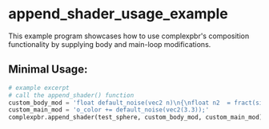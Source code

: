 # append_shader_usage_example
This example program showcases how to use complexpbr's composition functionality by supplying body and main-loop modifications.

## Minimal Usage:
```python
# example excerpt
# call the append_shader() function
custom_body_mod = 'float default_noise(vec2 n)\n{\nfloat n2  = fract(sin(dot(n.xy,vec2(11.78,77.443)))*44372.7263);\nreturn n2;\n}'
custom_main_mod = 'o_color += default_noise(vec2(3.3));'
complexpbr.append_shader(test_sphere, custom_body_mod, custom_main_mod)
```
